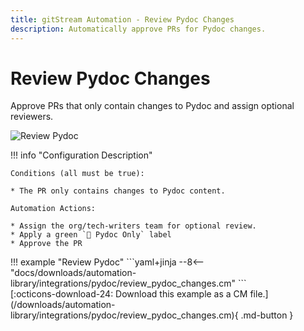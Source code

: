 ```yaml
---
title: gitStream Automation - Review Pydoc Changes
description: Automatically approve PRs for Pydoc changes.
---
```

# Review Pydoc Changes

<!-- --8<-- [start:example]-->
Approve PRs that only contain changes to Pydoc and assign optional reviewers.

![Review Pydoc](/automations/integrations/pydoc/review-pydoc-changes/review-pydoc-changes.png)

!!! info "Configuration Description"

    Conditions (all must be true):
    
    * The PR only contains changes to Pydoc content.
    
    Automation Actions:
    
    * Assign the org/tech-writers team for optional review.
    * Apply a green `📓 Pydoc Only` label
    * Approve the PR

<div class="automationExample" markdown="1">
!!! example "Review Pydoc"
    ```yaml+jinja
    --8<-- "docs/downloads/automation-library/integrations/pydoc/review_pydoc_changes.cm"
    ```
    <div class="result" markdown>
      <span>
      [:octicons-download-24: Download this example as a CM file.](/downloads/automation-library/integrations/pydoc/review_pydoc_changes.cm){ .md-button }
      </span>
    </div>
</div>
<!-- --8<-- [end:example]-->
